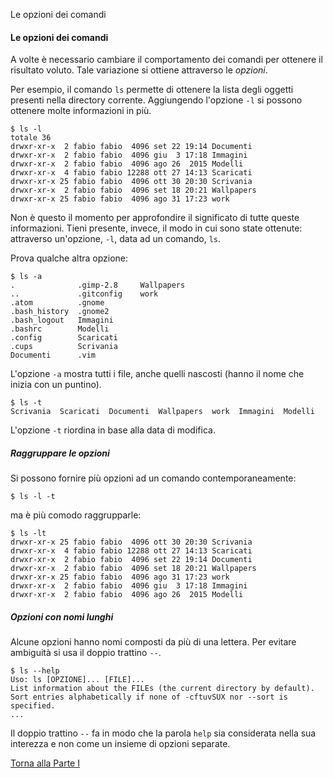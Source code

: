 Le opzioni dei comandi



#### Le opzioni dei comandi

A volte è necessario cambiare il comportamento dei comandi per ottenere il risultato voluto.
Tale variazione si ottiene attraverso le *opzioni*.

Per esempio, il comando `ls` permette di ottenere la lista degli oggetti
presenti nella directory corrente. Aggiungendo l'opzione `-l` si possono ottenere
molte informazioni in più.

```
$ ls -l
totale 36
drwxr-xr-x  2 fabio fabio  4096 set 22 19:14 Documenti
drwxr-xr-x  2 fabio fabio  4096 giu  3 17:18 Immagini
drwxr-xr-x  2 fabio fabio  4096 ago 26  2015 Modelli
drwxr-xr-x  4 fabio fabio 12288 ott 27 14:13 Scaricati
drwxr-xr-x 25 fabio fabio  4096 ott 30 20:30 Scrivania
drwxr-xr-x  2 fabio fabio  4096 set 18 20:21 Wallpapers
drwxr-xr-x 25 fabio fabio  4096 ago 31 17:23 work
```

Non è questo il momento per approfondire il significato di tutte queste informazioni.
Tieni presente, invece, il modo in cui sono state ottenute: attraverso un'opzione, `-l`, data ad un comando, `ls`.

Prova qualche altra opzione:

```
$ ls -a
.              .gimp-2.8     Wallpapers
..             .gitconfig    work
.atom          .gnome
.bash_history  .gnome2
.bash_logout   Immagini
.bashrc        Modelli
.config        Scaricati
.cups          Scrivania
Documenti      .vim
```
L'opzione `-a` mostra tutti i file, anche quelli nascosti (hanno il nome che inizia con un puntino).

```
$ ls -t
Scrivania  Scaricati  Documenti  Wallpapers  work  Immagini  Modelli
```
L'opzione `-t` riordina in base alla data di modifica.

##### Raggruppare le opzioni

Si possono fornire più opzioni ad un comando contemporaneamente:

```
$ ls -l -t
```

ma è più comodo raggrupparle:

```
$ ls -lt
drwxr-xr-x 25 fabio fabio  4096 ott 30 20:30 Scrivania
drwxr-xr-x  4 fabio fabio 12288 ott 27 14:13 Scaricati
drwxr-xr-x  2 fabio fabio  4096 set 22 19:14 Documenti
drwxr-xr-x  2 fabio fabio  4096 set 18 20:21 Wallpapers
drwxr-xr-x 25 fabio fabio  4096 ago 31 17:23 work
drwxr-xr-x  2 fabio fabio  4096 giu  3 17:18 Immagini
drwxr-xr-x  2 fabio fabio  4096 ago 26  2015 Modelli
```

##### Opzioni con nomi lunghi

Alcune opzioni hanno nomi composti da più di una lettera.
Per evitare ambiguità si usa il doppio trattino `--`.

```
$ ls --help
Uso: ls [OPZIONE]... [FILE]...
List information about the FILEs (the current directory by default).
Sort entries alphabetically if none of -cftuvSUX nor --sort is specified.
...
```

Il doppio trattino `--` fa in modo che la parola `help` sia considerata
nella sua interezza e non come un insieme di opzioni separate.

<a href="/activities/1">Torna alla Parte I</a>
